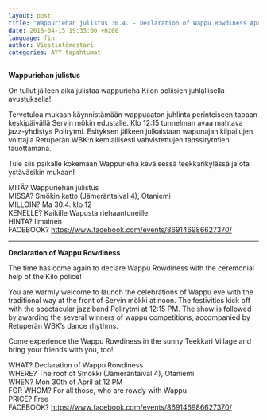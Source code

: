 ```yaml
---
layout: post
title: "Wappuriehan julistus 30.4. - Declaration of Wappu Rowdiness April 30th"
date: 2018-04-15 19:35:00 +0200
language: fin
author: Viestintämestari
categories: AYY tapahtumat
---
```

**Wappuriehan julistus**

On tullut jälleen aika julistaa wappurieha Kilon poliisien juhlallisella avustuksella!

Tervetuloa mukaan käynnistämään wappuaaton juhlinta perinteiseen tapaan keskipäivällä Servin mökin edustalle. Klo 12:15 tunnelman avaa mahtava jazz-yhdistys Polirytmi. Esityksen jälkeen julkaistaan wapunajan kilpailujen voittajia Retuperän WBK:n kemiallisesti vahvistettujen tanssirytmien tauottamana.

Tule siis paikalle kokemaan Wappurieha keväisessä teekkarikylässä ja ota ystäväsikin mukaan!

MITÄ? Wappuriehan julistus<br>
MISSÄ? Smökin katto (Jämeräntaival 4), Otaniemi<br>
MILLOIN? Ma 30.4. klo 12<br>
KENELLE? Kaikille Wapusta riehaantuneille<br>
HINTA? Ilmainen<br>
FACEBOOK? <https://www.facebook.com/events/869146986627370/>

---
**Declaration of Wappu Rowdiness**

The time has come again to declare Wappu Rowdiness with the ceremonial help of the Kilo police!

You are warmly welcome to launch the celebrations of Wappu eve with the traditional way at the front of Servin mökki at noon. The festivities kick off with the spectacular jazz band Polirytmi at 12:15 PM. The show is followed by awarding the several winners of wappu competitions, accompanied by Retuperän WBK’s dance rhythms.

Come experience the Wappu Rowdiness in the sunny Teekkari Village and bring your friends with you, too!

WHAT? Declaration of Wappu Rowdiness<br>
WHERE? The roof of Smökki (Jämeräntaival 4), Otaniemi<br>
WHEN? Mon 30th of April at 12 PM<br>
FOR WHOM? For all those, who are rowdy with Wappu<br>
PRICE? Free<br>
FACEBOOK? <https://www.facebook.com/events/869146986627370/>